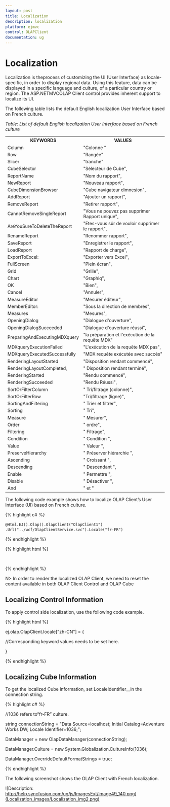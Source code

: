 ```yaml
---
layout: post
title: Localization
description: localization 
platform: ejmvc
control: OLAPClient
documentation: ug
---
```


# Localization 

Localization is theprocess of customizing the UI (User Interface) as locale-specific, in order to display regional data. Using this feature, data can be displayed in a specific language and culture, of a particular country or region. The ASP.NETMVCOLAP Client control provides inherent support to localize its UI.

The following table lists the default English localization User Interface based on French culture.

_Table: List of default English localization User Interface based on French culture_

<table>
<tr>
<th>
KEYWORDS</th><th>
VALUES</th></tr>
<tr>
<td>
Column</td><td>
"Colonne “</td></tr>
<tr>
<td>
Row</td><td>
"Rangée"</td></tr>
<tr>
<td>
Slicer</td><td>
"tranche"</td></tr>
<tr>
<td>
CubeSelector</td><td>
"Sélecteur de Cube",</td></tr>
<tr>
<td>
ReportName</td><td>
"Nom du rapport",</td></tr>
<tr>
<td>
NewReport</td><td>
"Nouveau rapport",</td></tr>
<tr>
<td>
CubeDimensionBrowser</td><td>
"Cube navigateur dimnesion",</td></tr>
<tr>
<td>
AddReport</td><td>
"Ajouter un rapport",</td></tr>
<tr>
<td>
RemoveReport</td><td>
"Retirer rapport",</td></tr>
<tr>
<td>
CannotRemoveSingleReport</td><td>
"Vous ne pouvez pas supprimer Rapport unique",</td></tr>
<tr>
<td>
AreYouSureToDeleteTheReport</td><td>
"Etes-vous sûr de vouloir supprimer le rapport",</td></tr>
<tr>
<td>
RenameReport</td><td>
"Renommer rapport",</td></tr>
<tr>
<td>
SaveReport</td><td>
"Enregistrer le rapport",</td></tr>
<tr>
<td>
LoadReport</td><td>
"Rapport de charge",</td></tr>
<tr>
<td>
ExportToExcel:</td><td>
"Exporter vers Excel",</td></tr>
<tr>
<td>
FullScreen</td><td>
"Plein écran",</td></tr>
<tr>
<td>
Grid</td><td>
"Grille",</td></tr>
<tr>
<td>
Chart</td><td>
"Graphiq",</td></tr>
<tr>
<td>
OK</td><td>
"Bien",</td></tr>
<tr>
<td>
Cancel</td><td>
"Annuler",</td></tr>
<tr>
<td>
MeasureEditor</td><td>
"Mesurer éditeur",</td></tr>
<tr>
<td>
MemberEditor:</td><td>
"Sous la direction de membres",</td></tr>
<tr>
<td>
Measures</td><td>
"Mesures",</td></tr>
<tr>
<td>
OpeningDialog</td><td>
"Dialogue d'ouverture",</td></tr>
<tr>
<td>
OpeningDialogSucceeded</td><td>
"Dialogue d'ouverture réussi",</td></tr>
<tr>
<td>
PreparingAndExecutingMDXquery</td><td>
"la préparation et l'exécution de la requête MDX"</td></tr>
<tr>
<td>
MDXqueryExecutionFailed</td><td>
"L'exécution de la requête MDX pas",</td></tr>
<tr>
<td>
MDXqueryExecutedSuccessfully</td><td>
"MDX requête exécutée avec succès"</td></tr>
<tr>
<td>
RenderingLayoutStarted</td><td>
"Disposition rendant commencé",</td></tr>
<tr>
<td>
RenderingLayoutCompleted,</td><td>
" Disposition rendant terminé",</td></tr>
<tr>
<td>
RenderingStarted</td><td>
"Rendu commencé",</td></tr>
<tr>
<td>
RenderingSucceeded</td><td>
"Rendu Réussi",</td></tr>
<tr>
<td>
SortOrFilterColumn</td><td>
" Tri/filtrage (colonne)",</td></tr>
<tr>
<td>
SortOrFilterRow</td><td>
"Tri/filtrage (ligne)",</td></tr>
<tr>
<td>
SortingAndFiltering</td><td>
" Trier et filtrer",</td></tr>
<tr>
<td>
Sorting</td><td>
" Tri",</td></tr>
<tr>
<td>
Measure</td><td>
" Mesurer",</td></tr>
<tr>
<td>
Order</td><td>
" ordre",</td></tr>
<tr>
<td>
Filtering</td><td>
" Filtrage",</td></tr>
<tr>
<td>
Condition</td><td>
" Condition ",</td></tr>
<tr>
<td>
Value</td><td>
" Valeur ",</td></tr>
<tr>
<td>
PreserveHierarchy</td><td>
" Préserver hiérarchie ",</td></tr>
<tr>
<td>
Ascending</td><td>
" Croissant ",</td></tr>
<tr>
<td>
Descending</td><td>
" Descendant ",</td></tr>
<tr>
<td>
Enable</td><td>
" Permettre ",</td></tr>
<tr>
<td>
Disable</td><td>
" Désactiver ",</td></tr>
<tr>
<td>
And</td><td>
" et "</td></tr>
</table>


The following code example shows how to localize OLAP Client’s User Interface (UI) based on French culture.


{% highlight c# %}

	@Html.EJ().Olap().OlapClient("OlapClient1")
	.Url("../wcf/OlapClientService.svc").Locale("fr-FR")

{% endhighlight %}


{% highlight html %}

<script type="text/javascript">

    {

       ej.olap.OlapClient.locale["fr-FR"] = {

            Column: "Colonne",

            Row: "Rangée",

            Slicer: "tranche",

            CubeSelector: "Sélecteur de Cube",

            ReportName: "Nom du rapport",

            NewReport: "nouveau rapport",

            CubeDimensionBrowser: "Cube navigateur dimnesion",

            AddReport: "Ajouter un rapport",

            RemoveReport: "Retirer rapport",

            CannotRemoveSingleReport: "Vous ne pouvez pas supprimer Rapport unique",

            AreYouSureToDeleteTheReport: "Etes-vous sûr de vouloir supprimer le rapport",

            RenameReport: "Renommer rapport",

            SaveReport: "Enregistrer le rapport",

            LoadReport: "Rapport de charge",

            ExportToExcel: "Exporter vers Excel",

            FullScreen: "Plein écran",

            Grid: "Grille",

            Chart: "Graphiq",

            OK: "bien",

            Cancel: "Annuler",

            MeasureEditor: "Mesurer éditeur",

            MemberEditor: "Sous la direction de membres",

            Measures: "Mesures",

            OpeningDialog: "Dialogue d'ouverture",

            OpeningDialogSucceeded: "Dialogue d'ouverture réussi",

            RenderingLayoutStarted: "Disposition rendant commencé",

            RenderingLayoutCompleted: "disposition rendant terminé",

            MDXqueryExecutionFailed: "L'exécution de la requête MDX pas",

            PreparingAndExecutingMDXquery: "la préparation et l'exécution de la requête MDX",

            MDXqueryExecutedSuccessfully: "MDX requête exécutée avec succès",

            RenderingStarted: "Rendu commencé",

            RenderingSucceeded: "Rendu Réussi",

            RenderingFailed: "Rendant pas",

            SortOrFilterColumn: " tri/filtrage (colonne)",

            SortOrFilterRow: "tri/filtrage (ligne)",

            SortingAndFiltering: " trier et filtrer",

            Sorting: " Tri",

            Measure: "mesurer",

            Order: "Ordre",

            Filtering: "Filtrage",

            Condition: " condition ",

            Value: " valeur ",

            PreserveHierarchy: " préserver hiérarchie ",

            Ascending: "Croissant ",

            Descending: "Descendant ",

            Enable: " Permettre ",

            Disable: " Désactiver ",

            and: "et "

            }

       ej.olap.OlapChart.locale["fr-FR"] = {

            Row: "Rangée",

            Column: "Colonne",

            Value: "Valeur",

            Expand: "Développer",

            Collapse: "Effondrement",

            Exit: "Quitter"

          }       

  }

 </script> 

{% endhighlight %} 

N> In order to render the localized OLAP Client, we need to reset the content available in both OLAP Client Control and OLAP Cube

## Localizing Control Information

To apply control side localization, use the following code example.


{% highlight html %}

ej.olap.OlapClient.locale["zh-CN"] = {

//Corresponding keyword values needs to be set here.

}

{% endhighlight %}

## Localizing Cube Information

To get the localized Cube information, set LocaleIdentifier__in the connection string.


{% highlight c# %}

//1036 refers to“fr-FR” culture.

string connectionString = "Data Source=localhost; Initial Catalog=Adventure Works DW; Locale Identifier=1036;";

DataManager = new OlapDataManager(connectionString);

DataManager.Culture = new System.Globalization.CultureInfo(1036);

DataManager.OverrideDefaultFormatStrings = true;

{% endhighlight %}

The following screenshot shows the OLAP Client with French localization.

![Description: http://help.syncfusion.com/ug/js/ImagesExt/image49_140.png](Localization_images/Localization_img2.png)